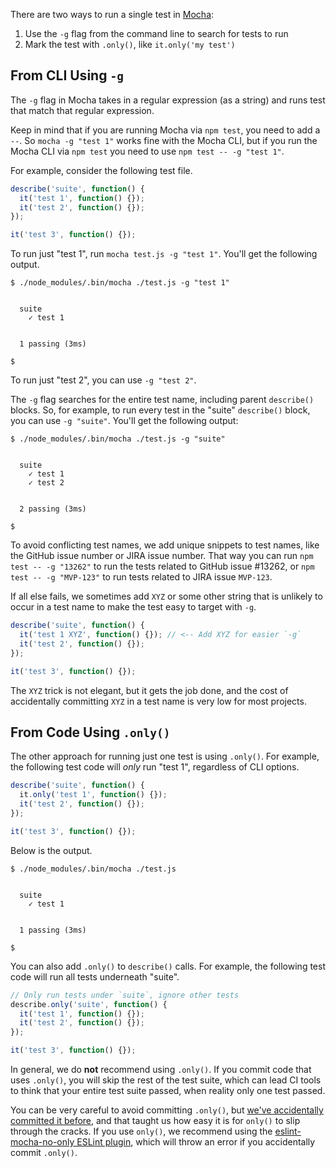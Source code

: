 There are two ways to run a single test in [Mocha](https://mochajs.org/):

1. Use the `-g` flag from the command line to search for tests to run
2. Mark the test with `.only()`, like `it.only('my test')`

From CLI Using `-g`
-------------------

The `-g` flag in Mocha takes in a regular expression (as a string) and runs test that match that regular expression.

Keep in mind that if you are running Mocha via `npm test`, you need to add a `--`.
So `mocha -g "test 1"` works fine with the Mocha CLI, but if you run the Mocha CLI via `npm test` you need to use `npm test -- -g "test 1"`.

For example, consider the following test file.

```javascript
describe('suite', function() {
  it('test 1', function() {});
  it('test 2', function() {});
});

it('test 3', function() {});
```

To run just "test 1", run `mocha test.js -g "test 1"`.
You'll get the following output.

```
$ ./node_modules/.bin/mocha ./test.js -g "test 1"


  suite
    ✓ test 1


  1 passing (3ms)

$
```

To run just "test 2", you can use `-g "test 2"`.

The `-g` flag searches for the entire test name, including parent `describe()` blocks.
So, for example, to run every test in the "suite" `describe()` block, you can use `-g "suite"`.
You'll get the following output:

```
$ ./node_modules/.bin/mocha ./test.js -g "suite"


  suite
    ✓ test 1
    ✓ test 2


  2 passing (3ms)

$
```

To avoid conflicting test names, we add unique snippets to test names, like the GitHub issue number or JIRA issue number.
That way you can run `npm test -- -g "13262"` to run the tests related to GitHub issue #13262, or `npm test -- -g "MVP-123"` to run tests related to JIRA issue `MVP-123`.

If all else fails, we sometimes add `XYZ` or some other string that is unlikely to occur in a test name to make the test easy to target with `-g`.

```javascript
describe('suite', function() {
  it('test 1 XYZ', function() {}); // <-- Add XYZ for easier `-g`
  it('test 2', function() {});
});

it('test 3', function() {});
```

The `XYZ` trick is not elegant, but it gets the job done, and the cost of accidentally committing `XYZ` in a test name is very low for most projects.

From Code Using `.only()`
-------------------------

The other approach for running just one test is using `.only()`.
For example, the following test code will _only_ run "test 1", regardless of CLI options.

```javascript
describe('suite', function() {
  it.only('test 1', function() {});
  it('test 2', function() {});
});

it('test 3', function() {});
```

Below is the output.

```
$ ./node_modules/.bin/mocha ./test.js


  suite
    ✓ test 1


  1 passing (3ms)

$ 
```

You can also add `.only()` to `describe()` calls.
For example, the following test code will run all tests underneath "suite".

```javascript
// Only run tests under `suite`, ignore other tests
describe.only('suite', function() {
  it('test 1', function() {});
  it('test 2', function() {});
});

it('test 3', function() {});
```

In general, we do **not** recommend using `.only()`.
If you commit code that uses `.only()`, you will skip the rest of the test suite, which can lead CI tools to think that your entire test suite passed, when reality only one test passed.

You can be very careful to avoid committing `.only()`, but [we've accidentally committed it before](https://github.com/Automattic/mongoose/issues/8596), and that taught us how easy it is for `only()` to slip through the cracks.
If you use `only()`, we recommend using the [eslint-mocha-no-only ESLint plugin](https://www.npmjs.com/package/eslint-plugin-mocha-no-only), which will throw an error if you accidentally commit `.only()`.